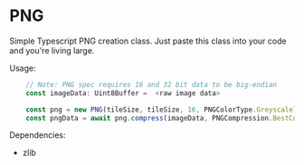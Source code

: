 # PNG

Simple Typescript PNG creation class. Just paste this class into your code and you're living large.

Usage:

```typescript
	// Note: PNG spec requires 16 and 32 bit data to be big-endian
	const imageData: Uint8Buffer =  <raw image data>

	const png = new PNG(tileSize, tileSize, 16, PNGColorType.Greyscale)
	const pngData = await png.compress(imageData, PNGCompression.BestCompression)
```

Dependencies:

* zlib

